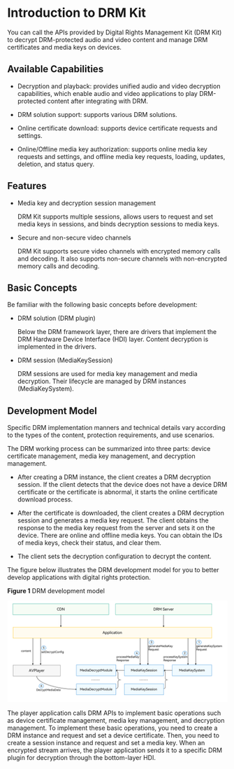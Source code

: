 # Introduction to DRM Kit

You can call the APIs provided by Digital Rights Management Kit (DRM Kit) to decrypt DRM-protected audio and video content and manage DRM certificates and media keys on devices.

## Available Capabilities
- Decryption and playback: provides unified audio and video decryption capabilities, which enable audio and video applications to play DRM-protected content after integrating with DRM.

- DRM solution support: supports various DRM solutions.

- Online certificate download: supports device certificate requests and settings.

- Online/Offline media key authorization: supports online media key requests and settings, and offline media key requests, loading, updates, deletion, and status query.

## Features

- Media key and decryption session management

  DRM Kit supports multiple sessions, allows users to request and set media keys in sessions, and binds decryption sessions to media keys.

- Secure and non-secure video channels

  DRM Kit supports secure video channels with encrypted memory calls and decoding. It also supports non-secure channels with non-encrypted memory calls and decoding.

## Basic Concepts
Be familiar with the following basic concepts before development:

- DRM solution (DRM plugin)

  Below the DRM framework layer, there are drivers that implement the DRM Hardware Device Interface (HDI) layer. Content decryption is implemented in the drivers. <!--RP1--><!--RP1End-->

- DRM session (MediaKeySession)

  DRM sessions are used for media key management and media decryption. Their lifecycle are managed by DRM instances (MediaKeySystem).

## Development Model

Specific DRM implementation manners and technical details vary according to the types of the content, protection requirements, and use scenarios.

The DRM working process can be summarized into three parts: device certificate management, media key management, and decryption management.

- After creating a DRM instance, the client creates a DRM decryption session. If the client detects that the device does not have a device DRM certificate or the certificate is abnormal, it starts the online certificate download process.

- After the certificate is downloaded, the client creates a DRM decryption session and generates a media key request. The client obtains the response to the media key request from the server and sets it on the device. There are online and offline media keys. You can obtain the IDs of media keys, check their status, and clear them.

- The client sets the decryption configuration to decrypt the content.

The figure below illustrates the DRM development model for you to better develop applications with digital rights protection.

**Figure 1** DRM development model

![Drm Development Model](figures/drm-development-model.png)

The player application calls DRM APIs to implement basic operations such as device certificate management, media key management, and decryption management. To implement these basic operations, you need to create a DRM instance and request and set a device certificate. Then, you need to create a session instance and request and set a media key. When an encrypted stream arrives, the player application sends it to a specific DRM plugin for decryption through the bottom-layer HDI.
